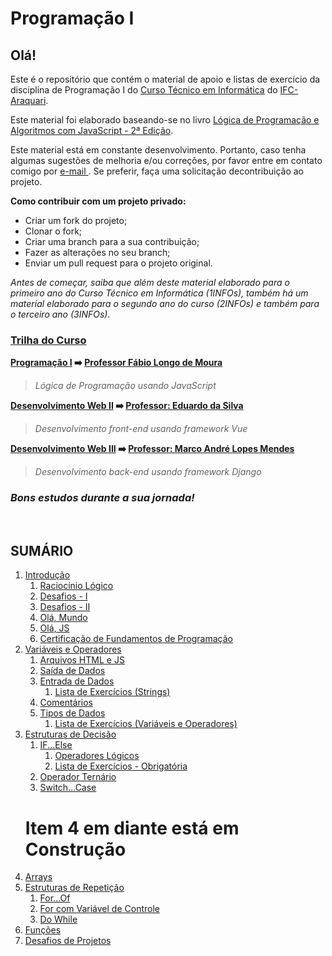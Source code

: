 # **Programação I**
## **Olá!**

Este é o repositório que contém o material de apoio e listas de exercício da disciplina de Programação I do [Curso Técnico em Informática](https://informatica.araquari.ifc.edu.br/) do [IFC-Araquari](http://araquari.ifc.edu.br).

Este material foi elaborado baseando-se no livro [Lógica de Programação e Algoritmos com JavaScript - 2ª Edição](https://www.amazon.com.br/L%C3%B3gica-Programa%C3%A7%C3%A3o-Algoritmos-com-JavaScript/dp/6586057906).

Este material está em constante desenvolvimento. Portanto, caso tenha algumas sugestões de melhoria e/ou correções, por favor entre em contato comigo por [e-mail ](mailto:fabio.moura@ifc.edu.br). Se preferir, faça uma solicitação decontribuição ao projeto.

**Como contribuir com um projeto privado:**
- Criar um fork do projeto;
- Clonar o fork;
- Criar uma branch para a sua contribuição;
- Fazer as alterações no seu branch;
- Enviar um pull request para o projeto original.

_Antes de começar, saiba que além deste material elaborado para o primeiro ano do Curso Técnico em Informática (1INFOs), também há um material elaborado para o segundo ano do curso (2INFOs) e também para o terceiro ano (3INFOs)._

### **<u>Trilha do Curso</u>**
**[Programação I](https://github.com/2023-PROG-IFC/Programacao) :arrow_right: [Professor Fábio Longo de Moura](https://github.com/ldmfabio)**

> _Lógica de Programação usando JavaScript_

**[Desenvolvimento Web II](https://eduardo-da-silva.github.io/aula-desenvolvimento-web/) :arrow_right: [Professor: Eduardo da Silva](https://github.com/eduardo-da-silva)**
> _Desenvolvimento front-end usando framework Vue_

**[Desenvolvimento Web III](https://github.com/marrcandre/django-drf-tutorial) :arrow_right: [Professor: Marco André Lopes Mendes](https://github.com/marrcandre/)**
> _Desenvolvimento back-end usando framework Django_

### ***Bons estudos durante a sua jornada!***
<br>

## **SUMÁRIO**
1. [Introdução](https://github.com/2023-PROG-IFC/01_introducao/)
   1. [Raciocínio Lógico](https://github.com/2023-PROG-IFC/01_introducao/tree/master/01_01_raciocionio_logico)
   2. [Desafios - I](https://github.com/2023-PROG-IFC/01_introducao/tree/master/01_02_desafios)
   3. [Desafios - II](https://github.com/2023-PROG-IFC/01_introducao/tree/master/01_03_desafios)
   4. [Olá, Mundo](https://github.com/2023-PROG-IFC/01_introducao/tree/master/01_04_transicao)
   5. [Olá, JS](https://github.com/2023-PROG-IFC/01_introducao/tree/master/01_05_JS/)
   6. [Certificação de Fundamentos de Programação](https://github.com/2023-PROG-IFC/01_introducao/tree/master/01_06_certificacao_fundamentos/)
2. [Variáveis e Operadores](https://github.com/2023-PROG-IFC/02_variaveis_e_operadores)
   1. [Arquivos HTML e JS](https://github.com/2023-PROG-IFC/02_variaveis_e_operadores/tree/master/02_01_arquivo_html_js)
   2. [Saída de Dados](https://github.com/2023-PROG-IFC/02_variaveis_e_operadores/blob/master/02_02_saida_de_dados/)
   3. [Entrada de Dados](https://github.com/2023-PROG-IFC/02_variaveis_e_operadores/blob/master/02_03_entrada_de_dados/)
      1. [Lista de Exercícios (Strings)](https://github.com/2023-PROG-IFC/02_variaveis_e_operadores/blob/master/02_03_entrada_de_dados/02_03_01_listaExercicios/)
   4. [Comentários](https://github.com/2023-PROG-IFC/02_variaveis_e_operadores/blob/master/02_04_comentarios/)
   5. [Tipos de Dados](https://github.com/2023-PROG-IFC/02_variaveis_e_operadores/blob/master/02_05_tipos_de_dados/)
      1. [Lista de Exercícios (Variáveis e Operadores)](https://github.com/2023-PROG-IFC/02_variaveis_e_operadores/blob/master/02_05_tipos_de_dados/02_05_01_listaExercicios/)
3. [Estruturas de Decisão](https://github.com/2023-PROG-IFC/03_estruturas_de_decisao)
   1. [IF...Else](https://github.com/2023-PROG-IFC/03_estruturas_de_decisao/blob/master/03_01_if_else/README.md)
      1. [Operadores Lógicos](https://github.com/2023-PROG-IFC/03_estruturas_de_decisao/blob/master/03_01_if_else/03_01_01_opLogicos/README.md)
      2. [Lista de Exercícios - Obrigatória](https://github.com/2023-PROG-IFC/03_estruturas_de_decisao/tree/master/03_01_if_else/03_01_02_listaExercicios/README.md)
   2. [Operador Ternário](https://github.com/2023-PROG-IFC/03_estruturas_de_decisao/blob/master/03_02_operador_ternario/README.md)
   3. [Switch...Case](https://github.com/2023-PROG-IFC/03_estruturas_de_decisao/blob/master/03_03_switch_case/README.md)
   # Item 4 em diante está em Construção
4. [Arrays](04_arrays/README.md)
5. [Estruturas de Repetição](https://github.com/2023-PROG-IFC/04_arrays)
   1. [For...Of]()
   2. [For com Variável de Controle]()
   3. [Do While]()
6. [Funções](06_funcoes/README.md)
7. [Desafios de Projetos]()